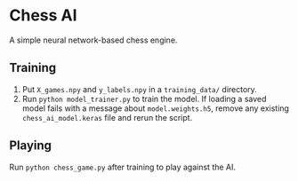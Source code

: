# Chess AI

A simple neural network-based chess engine.

## Training
1. Put `X_games.npy` and `y_labels.npy` in a `training_data/` directory.
2. Run `python model_trainer.py` to train the model. If loading a saved
   model fails with a message about `model.weights.h5`, remove any existing
   `chess_ai_model.keras` file and rerun the script.

## Playing
Run `python chess_game.py` after training to play against the AI.
